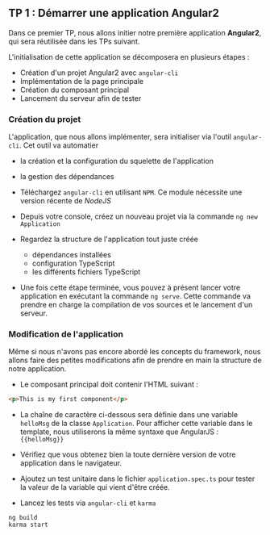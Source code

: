## TP 1 : Démarrer une application Angular2

Dans ce premier TP, nous allons initier notre première application **Angular2**, qui sera réutilisée dans les TPs suivant.

L'initialisation de cette application se décomposera en plusieurs étapes :

- Création d'un projet Angular2 avec `angular-cli`
- Implémentation de la page principale
- Création du composant principal
- Lancement du serveur afin de tester

### Création du projet

L'application, que nous allons implémenter, sera initialiser via l'outil `angular-cli`. Cet outil va automatier
- la création et la configuration du squelette de l'application
- la gestion des dépendances


- Téléchargez `angular-cli` en utilisant `NPM`. Ce module nécessite une version récente de *NodeJS*

- Depuis votre console, créez un nouveau projet via la commande `ng new Application`

- Regardez la structure de l'application tout juste créée
	- dépendances installées
	- configuration TypeScript
	- les différents fichiers TypeScript

- Une fois cette étape terminée, vous pouvez à présent lancer votre application en exécutant la commande `ng serve`. Cette commande va prendre en charge la compilation de vos sources et le lancement d'un serveur.

### Modification de l'application

Même si nous n'avons pas encore abordé les concepts du framework, nous allons faire des petites modifications afin de prendre en main la structure de notre application.

- Le composant principal doit contenir l'HTML suivant :

```html
<p>This is my first component</p>
```

- La chaîne de caractère ci-dessous sera définie dans une variable `helloMsg` de la classe `Application`. Pour afficher cette variable dans le template, nous utiliserons la même syntaxe que AngularJS : `{{helloMsg}}`

- Vérifiez que vous obtenez bien la toute dernière version de votre application dans le navigateur.

- Ajoutez un test unitaire dans le fichier `application.spec.ts` pour tester la valeur de la variable qui vient d'être créée.

- Lancez les tests via `angular-cli` et `karma`

```shell
ng build
karma start
```
